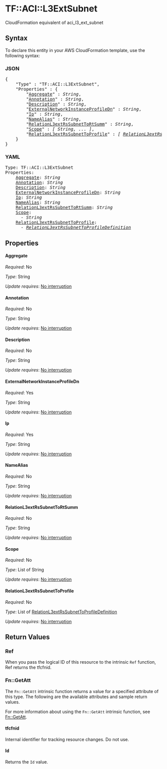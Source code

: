 # TF::ACI::L3ExtSubnet

CloudFormation equivalent of aci_l3_ext_subnet

## Syntax

To declare this entity in your AWS CloudFormation template, use the following syntax:

### JSON

<pre>
{
    "Type" : "TF::ACI::L3ExtSubnet",
    "Properties" : {
        "<a href="#aggregate" title="Aggregate">Aggregate</a>" : <i>String</i>,
        "<a href="#annotation" title="Annotation">Annotation</a>" : <i>String</i>,
        "<a href="#description" title="Description">Description</a>" : <i>String</i>,
        "<a href="#externalnetworkinstanceprofiledn" title="ExternalNetworkInstanceProfileDn">ExternalNetworkInstanceProfileDn</a>" : <i>String</i>,
        "<a href="#ip" title="Ip">Ip</a>" : <i>String</i>,
        "<a href="#namealias" title="NameAlias">NameAlias</a>" : <i>String</i>,
        "<a href="#relationl3extrssubnettortsumm" title="RelationL3extRsSubnetToRtSumm">RelationL3extRsSubnetToRtSumm</a>" : <i>String</i>,
        "<a href="#scope" title="Scope">Scope</a>" : <i>[ String, ... ]</i>,
        "<a href="#relationl3extrssubnettoprofile" title="RelationL3extRsSubnetToProfile">RelationL3extRsSubnetToProfile</a>" : <i>[ <a href="relationl3extrssubnettoprofiledefinition.md">RelationL3extRsSubnetToProfileDefinition</a>, ... ]</i>
    }
}
</pre>

### YAML

<pre>
Type: TF::ACI::L3ExtSubnet
Properties:
    <a href="#aggregate" title="Aggregate">Aggregate</a>: <i>String</i>
    <a href="#annotation" title="Annotation">Annotation</a>: <i>String</i>
    <a href="#description" title="Description">Description</a>: <i>String</i>
    <a href="#externalnetworkinstanceprofiledn" title="ExternalNetworkInstanceProfileDn">ExternalNetworkInstanceProfileDn</a>: <i>String</i>
    <a href="#ip" title="Ip">Ip</a>: <i>String</i>
    <a href="#namealias" title="NameAlias">NameAlias</a>: <i>String</i>
    <a href="#relationl3extrssubnettortsumm" title="RelationL3extRsSubnetToRtSumm">RelationL3extRsSubnetToRtSumm</a>: <i>String</i>
    <a href="#scope" title="Scope">Scope</a>: <i>
      - String</i>
    <a href="#relationl3extrssubnettoprofile" title="RelationL3extRsSubnetToProfile">RelationL3extRsSubnetToProfile</a>: <i>
      - <a href="relationl3extrssubnettoprofiledefinition.md">RelationL3extRsSubnetToProfileDefinition</a></i>
</pre>

## Properties

#### Aggregate

_Required_: No

_Type_: String

_Update requires_: [No interruption](https://docs.aws.amazon.com/AWSCloudFormation/latest/UserGuide/using-cfn-updating-stacks-update-behaviors.html#update-no-interrupt)

#### Annotation

_Required_: No

_Type_: String

_Update requires_: [No interruption](https://docs.aws.amazon.com/AWSCloudFormation/latest/UserGuide/using-cfn-updating-stacks-update-behaviors.html#update-no-interrupt)

#### Description

_Required_: No

_Type_: String

_Update requires_: [No interruption](https://docs.aws.amazon.com/AWSCloudFormation/latest/UserGuide/using-cfn-updating-stacks-update-behaviors.html#update-no-interrupt)

#### ExternalNetworkInstanceProfileDn

_Required_: Yes

_Type_: String

_Update requires_: [No interruption](https://docs.aws.amazon.com/AWSCloudFormation/latest/UserGuide/using-cfn-updating-stacks-update-behaviors.html#update-no-interrupt)

#### Ip

_Required_: Yes

_Type_: String

_Update requires_: [No interruption](https://docs.aws.amazon.com/AWSCloudFormation/latest/UserGuide/using-cfn-updating-stacks-update-behaviors.html#update-no-interrupt)

#### NameAlias

_Required_: No

_Type_: String

_Update requires_: [No interruption](https://docs.aws.amazon.com/AWSCloudFormation/latest/UserGuide/using-cfn-updating-stacks-update-behaviors.html#update-no-interrupt)

#### RelationL3extRsSubnetToRtSumm

_Required_: No

_Type_: String

_Update requires_: [No interruption](https://docs.aws.amazon.com/AWSCloudFormation/latest/UserGuide/using-cfn-updating-stacks-update-behaviors.html#update-no-interrupt)

#### Scope

_Required_: No

_Type_: List of String

_Update requires_: [No interruption](https://docs.aws.amazon.com/AWSCloudFormation/latest/UserGuide/using-cfn-updating-stacks-update-behaviors.html#update-no-interrupt)

#### RelationL3extRsSubnetToProfile

_Required_: No

_Type_: List of <a href="relationl3extrssubnettoprofiledefinition.md">RelationL3extRsSubnetToProfileDefinition</a>

_Update requires_: [No interruption](https://docs.aws.amazon.com/AWSCloudFormation/latest/UserGuide/using-cfn-updating-stacks-update-behaviors.html#update-no-interrupt)

## Return Values

### Ref

When you pass the logical ID of this resource to the intrinsic `Ref` function, Ref returns the tfcfnid.

### Fn::GetAtt

The `Fn::GetAtt` intrinsic function returns a value for a specified attribute of this type. The following are the available attributes and sample return values.

For more information about using the `Fn::GetAtt` intrinsic function, see [Fn::GetAtt](https://docs.aws.amazon.com/AWSCloudFormation/latest/UserGuide/intrinsic-function-reference-getatt.html).

#### tfcfnid

Internal identifier for tracking resource changes. Do not use.

#### Id

Returns the <code>Id</code> value.

